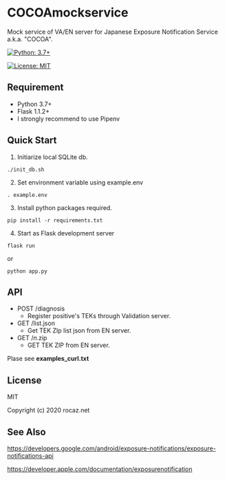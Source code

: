 # COCOAmockservice

Mock service of VA/EN server for Japanese Exposure Notification Service a.k.a. "COCOA".

[![Python: 3.7+](https://img.shields.io/badge/Python-3.7+-4584b6.svg?style=popout&logo=python)](https://www.python.org/)

[![License: MIT](https://img.shields.io/badge/License-MIT-yellow.svg)](https://opensource.org/licenses/MIT)

## Requirement

- Python 3.7+
- Flask 1.1.2+
- I strongly recommend to use Pipenv

## Quick Start

1. Initiarize local SQLite db.

```
./init_db.sh
```

2. Set environment variable using example.env

```
. example.env
```

3. Install python packages required.

```
pip install -r requirements.txt
```

4. Start as Flask development server

```
flask run
```
or
```
python app.py
```

## API

- POST /diagnosis
  - Register positive's TEKs through Validation server.
- GET /list.json
  - Get TEK ZIp list json from EN server.
- GET /_n_.zip
  - GET TEK ZIP from EN server.

Plase see **examples_curl.txt**


## License

MIT

Copyright (c) 2020 rocaz.net

## See Also

https://developers.google.com/android/exposure-notifications/exposure-notifications-api

https://developer.apple.com/documentation/exposurenotification